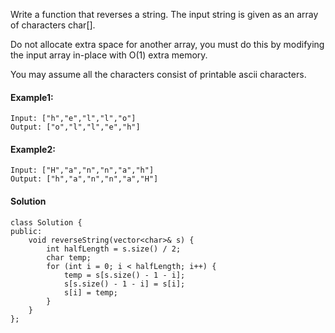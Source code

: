 Write a function that reverses a string. The input string is given as an array of characters char[].

Do not allocate extra space for another array, you must do this by modifying the input array in-place with O(1) extra memory.

You may assume all the characters consist of printable ascii characters.

#### Example1:
```
Input: ["h","e","l","l","o"]
Output: ["o","l","l","e","h"]
```

#### Example2:
```
Input: ["H","a","n","n","a","h"]
Output: ["h","a","n","n","a","H"]
```

#### Solution
```
class Solution {
public:
    void reverseString(vector<char>& s) {
        int halfLength = s.size() / 2;
        char temp;
        for (int i = 0; i < halfLength; i++) {
            temp = s[s.size() - 1 - i];
            s[s.size() - 1 - i] = s[i];
            s[i] = temp;
        }
    }
};
```
